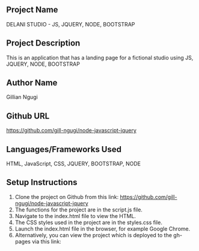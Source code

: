 Project Name
----------------
DELANI STUDIO - JS, JQUERY, NODE, BOOTSTRAP

Project Description
----------------------
This is an application that has a landing page for a fictional studio using JS, JQUERY, NODE, BOOTSTRAP

Author Name
----------------
Gillian Ngugi

Github URL
--------------
https://github.com/gill-ngugi/node-javascript-jquery

Languages/Frameworks Used
----------------------------
HTML, JavaScript, CSS, JQUERY, BOOTSTRAP, NODE

Setup Instructions
----------------------
1. Clone the project on Github from this link: https://github.com/gill-ngugi/node-javascript-jquery
2. The functions for the project are in the script.js file.
3. Navigate to the index.html file to view the HTML.
4. The CSS styles used in the project are in the styles.css file.
5. Launch the index.html file in the browser, for example Google Chrome.
6. Alternatively, you can view the project which is deployed to the gh-pages via this link: 

